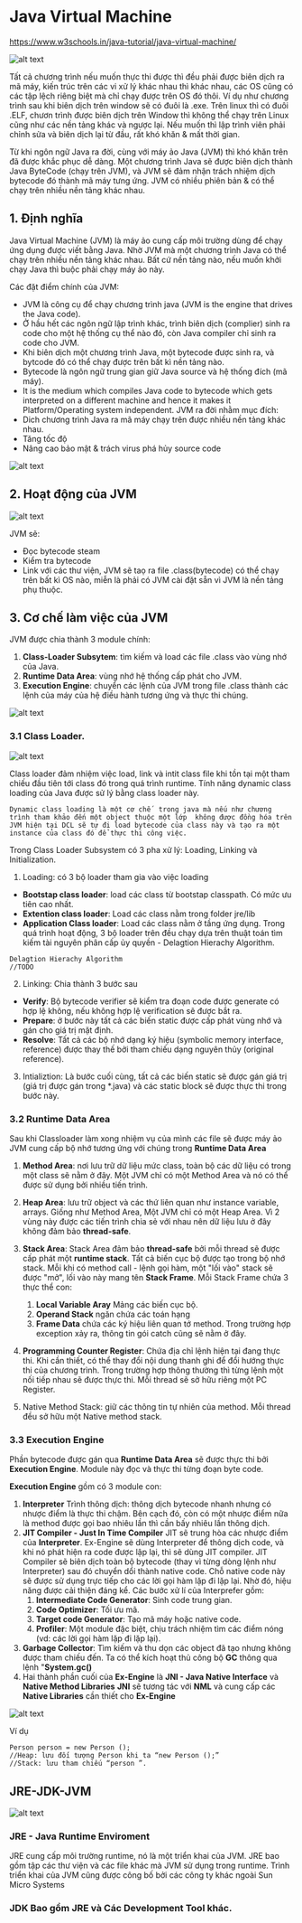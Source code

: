 # Java Virtual Machine
https://www.w3schools.in/java-tutorial/java-virtual-machine/

![alt text](/doc/figure/program_run.png)

Tất cả chương trình nếu muốn thực thi được thì đều phải được biên dịch ra mã máy, kiến trúc trên các vi xử lý khác nhau thì khác nhau, các OS cũng có các tập lệch riêng biệt mà chỉ chạy được trên OS đó thôi. Ví dụ như chương trình sau khi biên dịch trên window sẽ có đuôi là .exe. Trên linux thì có đuôi .ELF, chươn trình được biên dịch trên Window thì không thể chạy trên Linux cũng như các nền tảng khác và ngược lại. Nếu muốn thì lập trình viên phải chỉnh sửa và biên dịch lại từ đầu, rất khó khăn & mất thời gian.

Từ khi ngôn ngữ Java ra đời, cùng với máy ảo Java (JVM) thì khó khăn trên đã được khắc phục dễ dàng. Một chương trình Java sẽ được biên dịch thành Java ByteCode (chạy trên JVM), và JVM sẽ đảm nhận trách nhiệm dịch bytecode đó thành mã máy tưng ứng. JVM có nhiều phiên bản & có thể chạy trên nhiều nền tảng khác nhau.

## 1. Định nghĩa 
Java Virtual Machine (JVM) là máy ảo cung cấp môi trường dùng để chạy ứng dụng được viết bằng Java.
Nhờ JVM mà một chương trình Java có thể chạy trên nhiều nền tảng khác nhau. Bất cứ nền tảng nào, nếu muốn khởi chạy Java thì buộc phải chạy máy ảo này.

Các đặt điểm chính của JVM:
* JVM là công cụ để chạy chương trình java (JVM is the engine that drives the Java code).
* Ở hầu hết các ngôn ngữ lập trình khác, trình biên dịch (complier) sinh ra code cho một hệ thống cụ thể nào đó, còn Java compiler chỉ sinh ra code cho JVM.
* Khi biên dịch một chương trình Java, một bytecode được sinh ra, và bytcode đó có thể chạy được trên bất kì nền tảng nào. 
* Bytecode là ngôn ngữ trung gian giữ Java source và hệ thống đích (mã máy). 
* It is the medium which compiles Java code to bytecode which gets interpreted on a different machine and hence it makes it Platform/Operating system independent.
JVM ra đời nhằm mục đích: 
* Dich chương trình Java ra mã máy chạy trên được nhiều nền tảng khác nhau.
* Tăng tốc độ
* Nâng cao bảo mật & trách virus phá hủy source code

![alt text](/doc/figure/jvm1.jpg)

## 2. Hoạt động của JVM
![alt text](/doc/figure/jvm_diagram.png)

JVM sẽ:
* Đọc bytecode steam
* Kiểm tra bytecode 
* Link với các thư viện,
JVM sẽ taọ ra file .class(bytecode) có thể chạy trên bất kì OS nào, miễn là phải có JVM cài đặt sẵn vì JVM là nền tảng phụ thuộc.

## 3. Cơ chế làm việc của JVM
JVM được chia thành 3 module chính: 
1. **Class-Loader Subsytem**: tìm kiếm và load các file .class vào vùng nhớ của Java.
2. **Runtime Data Area**: vùng nhớ hệ thống cấp phát cho JVM.
3. **Execution Engine**: chuyển các lệnh của JVM trong file .class thành các lệnh của máy của hệ điều hành tương ứng và thực thi chúng.

![alt text](/doc/figure/jvm3.png)

### 3.1 Class Loader.

![alt text](/doc/figure/jvm2.png)

Class loader đảm nhiệm việc load, link và intit class file khi tồn tại một tham chiếu đầu tiên tới class đó trong quá trình runtime. Tính năng dynamic class loading của Java được sử lý bằng class loader này.
```
Dynamic class loading là một cơ chế  trong java mà nếu như chương trình tham khảo đến một object thuộc một lớp  không được đồng hóa trên JVM hiện tại DCL sẽ tự đi load bytecode của class này và tạo ra một instance của class đó để thực thi công việc. 
```
Trong Class Loader Subsystem có 3 pha xử lý: Loading, Linking và Initialization. 
1. Loading: có 3 bộ loader tham gia vào việc loading
* **Bootstap class loader**: load các class từ bootstap classpath. Có mức ưu tiên cao nhất.
* **Extention class loader**: Load các class nằm trong folder jre/lib
* **Application  Class loader**: Load các class nằm ở tầng ứng dụng.
Trong quá trình hoạt động, 3 bộ loader trên đều chạy dựa trên thuật toán tìm kiếm tài nguyên phân cấp ủy quyền - Delagtion Hierachy Algorithm.
```
Delagtion Hierachy Algorithm
//TODO
```


2. Linking: Chia thành 3 bước sau
* **Verify**: Bộ bytecode verifier sẽ kiểm tra đoạn code được generate có hợp lệ không, nếu không hợp lệ verification sẽ được bắt ra. 
* **Prepare**: ở bước này tất cả các biến static được cấp phát vùng nhớ và gán cho giá trị mặt định.
* **Resolve**: Tất cả các bộ nhớ dạng ký hiệu (symbolic memory interface, reference) được thay thế bởi tham chiếu dạng nguyên thủy (original reference).
3. Intializtion: Là bước cuối cùng, tất cả các biến static sẽ được gán giá trị (giá trị được gán trong *.java) và các static block sẽ được thực thi trong bước này. 


### 3.2 Runtime Data Area

Sau khi Classloader làm xong nhiệm vụ của mình các file sẽ được máy ảo JVM cung cấp bộ nhớ tương ứng với chúng trong **Runtime Data Area** 
1. **Method Area**: nơi lưu trữ dữ liệu mức class, toàn bộ các dữ liệu có trong một class sẽ nằm ở đây. Một JVM chỉ có một Method Area và nó có thể được sử dụng bởi nhiều tiến trình.
2. **Heap Area**: lưu trữ object và các thứ liên quan như instance variable, arrays. Giống như Method Area, Một JVM chỉ có một Heap Area. Vì 2 vùng này được các tiến trình chia sẻ với nhau nên dữ liệu lưu ở đây không đảm bảo **thread-safe**.
3. **Stack Area**: Stack Area đảm bảo **thread-safe** bởi mỗi thread sẽ được cấp phát một **runtime stack**. Tất cả biến cục bộ được tạo trong bộ nhớ stack. Mỗi khi có method call - lệnh gọi hàm, một "lối vào" stack sẽ được "mở", lối vào này mang tên **Stack Frame**. Mỗi Stack Frame chứa 3 thực thể con:

    1. **Local Variable Aray** Mảng các biến cục bộ.
    2. **Operand Stack** ngăn chứa các toán hạng
    3. **Frame Data** chứa các ký hiệu liên quan tớ method. Trong trường hợp exception xảy ra, thông tin gói catch cũng sẽ nằm ở đây.

4. **Programming Counter Register**: Chứa địa chỉ lệnh hiện tại đang thực thi. Khi cần thiết, có thể thay đổi nội dung thanh ghi để đổi hướng thực thi của chương trình. Trong trường hợp thông thường thì từng lệnh một nối tiếp nhau sẽ được thực thi.  Mỗi thread sẽ sở hữu riêng một PC Register.
5. Native Method Stack: giữ các thông tin tự nhiên của method. Mỗi thread đều sở hữu một Native method stack.

### 3.3 Execution Engine
Phần bytecode được gán qua **Runtime Data Area** sẽ được thực thi bởi **Execution Engine**. Module này đọc và thực thi từng đoạn byte code.

**Execution Engine** gồm có 3 module con:
1. **Interpreter** Trình thông dịch: thông dịch bytecode nhanh nhưng có nhược điểm là thực thi chậm. Bên cạch đó, còn có một nhược điểm nữa là method được gọi bao nhiêu lần thì cần bấy nhiêu lần thông dịch.
2. **JIT Compiler - Just In Time Compiler** JIT sẽ trung hòa các nhược điểm của **Interpreter**. Ex-Engine sẽ dùng Interpreter để thông dịch code, và khi nó phát hiện ra code được lập lại, thì sẽ dùng JIT compiler. JIT Compiler sẽ biên dịch toàn bộ bytecode (thay vì từng dòng lệnh như Interpreter) sau đó chuyển dổi thành native code. Chỗ  native code này sẽ được sử dụng trực tiếp cho các lời gọi hàm lặp đi lặp lại. Nhờ đó, hiệu năng được cải thiện đáng kể. Các bước xử lí của Interprefer gồm:  
    1. **Intermediate Code Generator**: Sinh code trung gian.
    2. **Code Optimizer**: Tối ưu mã.
    3. **Target code Generator**: Tạo mã máy hoặc native code.
    4. **Profiler**: Một module đặc biệt, chịu trách nhiệm tìm các điểm nóng (vd: các lời gọi hàm lặp đi lặp lại).
3. **Garbage Collector**: Tìm kiếm và thu dọn các object đã tạo nhưng không được tham chiếu đến. Ta có thể kích hoạt thủ công bộ **GC** thông qua lệnh "**System.gc()** 
4. Hai thành phần cuối của **Ex-Engine** là **JNI - Java Native Interface** và **Native Method Libraries** 
**JNI** sẽ tương tác với **NML** và cung cấp các **Native Libraries** cần thiết cho **Ex-Engine**


![alt text](/doc/figure/jvm4.gif)

Ví dụ
```
Person person = new Person ();
//Heap: lưu đối tượng Person khi ta “new Person ();”
//Stack: lưu tham chiếu “person ”.
```

## JRE-JDK-JVM

![alt text](/doc/figure/differ.png)

### JRE - Java Runtime Enviroment

JRE cung cấp môi trường runtime, nó là một triển khai của JVM. JRE bao gồm tập các thư viện và các file khác mà JVM sử dụng trong runtime. Trình triển khai của JVM cũng được công bố bởi các công ty khác ngoài Sun Micro Systems

### JDK Bao gồm JRE và Các Development Tool khác.


